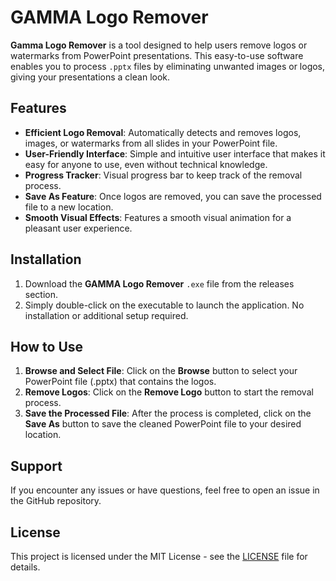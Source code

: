 # GAMMA Logo Remover

**Gamma Logo Remover** is a tool designed to help users remove logos or watermarks from PowerPoint presentations. This easy-to-use software enables you to process `.pptx` files by eliminating unwanted images or logos, giving your presentations a clean look.

## Features

- **Efficient Logo Removal**: Automatically detects and removes logos, images, or watermarks from all slides in your PowerPoint file.
- **User-Friendly Interface**: Simple and intuitive user interface that makes it easy for anyone to use, even without technical knowledge.
- **Progress Tracker**: Visual progress bar to keep track of the removal process.
- **Save As Feature**: Once logos are removed, you can save the processed file to a new location.
- **Smooth Visual Effects**: Features a smooth visual animation for a pleasant user experience.

## Installation

1. Download the **GAMMA Logo Remover** `.exe` file from the releases section.
2. Simply double-click on the executable to launch the application. No installation or additional setup required.

## How to Use

1. **Browse and Select File**: Click on the **Browse** button to select your PowerPoint file (.pptx) that contains the logos.
2. **Remove Logos**: Click on the **Remove Logo** button to start the removal process.
3. **Save the Processed File**: After the process is completed, click on the **Save As** button to save the cleaned PowerPoint file to your desired location.

## Support

If you encounter any issues or have questions, feel free to open an issue in the GitHub repository.

## License

This project is licensed under the MIT License - see the [LICENSE](LICENSE) file for details.
